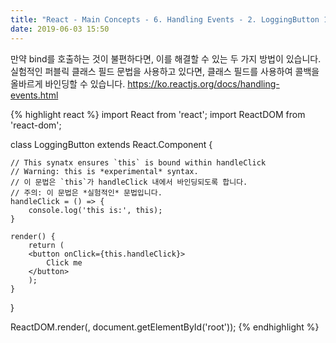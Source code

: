 ```yaml
---
title: "React - Main Concepts - 6. Handling Events - 2. LoggingButton 1"
date: 2019-06-03 15:50
---
```

만약 bind를 호출하는 것이 불편하다면, 이를 해결할 수 있는 두 가지 방법이 있습니다. 실험적인 퍼블릭 클래스 필드 문법을 사용하고 있다면, 클래스 필드를 사용하여 콜백을 올바르게 바인딩할 수 있습니다.
https://ko.reactjs.org/docs/handling-events.html

{% highlight react %}
import React from 'react';
import ReactDOM from 'react-dom';

class LoggingButton extends React.Component {
    
    // This synatx ensures `this` is bound within handleClick
    // Warning: this is *experimental* syntax.
    // 이 문법은 `this`가 handleClick 내에서 바인딩되도록 합니다.
    // 주의: 이 문법은 *실험적인* 문법입니다.
    handleClick = () => {
        console.log('this is:', this);
    }

    render() {
        return (
        <button onClick={this.handleClick}>
            Click me
        </button>
        );
    }
}

ReactDOM.render(<LoggingButton />, document.getElementById('root'));
{% endhighlight %}
